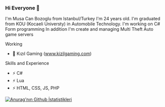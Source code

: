 ### Hi Everyone 👋
I'm Musa Can Bozoglu from Istanbul/Turkey I'm 24 years old. I'm graduated from KOU (Kocaeli Universty) in Automobile Technology. I'm working on C# Form programming In addition I'm create and managing Multi Theft Auto game servers

Working
* 🔭 Kızıl Gaming (www.kizilgaming.com)

Skills and Experience
* ⚡ C#
* ⚡ Lua
* ⚡ HTML, CSS, JS, PHP

[![Anurag'nın Github İstatistikleri](https://github-readme-stats.vercel.app/api?username=C4Ns-ART)](https://github.com/anuraghazra/github-readme-stats)

<!--
**C4Ns-ART/C4Ns-ART** is a ✨ _special_ ✨ repository because its `README.md` (this file) appears on your GitHub profile.

Here are some ideas to get you started:

- 🔭 I’m currently working on ...
- 🌱 I’m currently learning ...
- 👯 I’m looking to collaborate on ...
- 🤔 I’m looking for help with ...
- 💬 Ask me about ...
- 📫 How to reach me: ...
- 😄 Pronouns: ...
- ⚡ Fun fact: ...
-->
